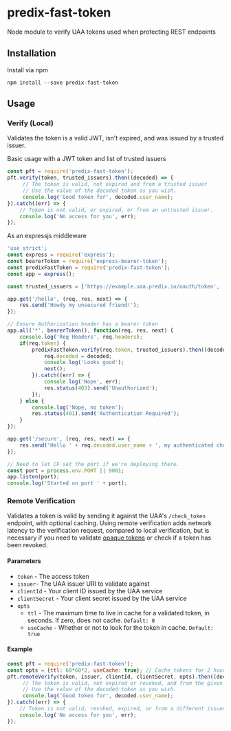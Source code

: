 # predix-fast-token
Node module to verify UAA tokens used when protecting REST endpoints

## Installation
Install via npm

```
npm install --save predix-fast-token
```

## Usage

### Verify (Local)
Validates the token is a valid JWT, isn't expired, and was issued by a trusted issuer.


Basic usage with a JWT token and list of trusted issuers

```javascript
const pft = require('predix-fast-token');
pft.verify(token, trusted_issuers).then((decoded) => {
     // The token is valid, not expired and from a trusted issuer
     // Use the value of the decoded token as you wish.
     console.log('Good token for', decoded.user_name);
}).catch((err) => {
    // Token is not valid, or expired, or from an untrusted issuer.
    console.log('No access for you', err);
});
```

As an expressjs middleware

```javascript
'use strict';
const express = require('express');
const bearerToken = require('express-bearer-token');
const predixFastToken = require('predix-fast-token');
const app = express();

const trusted_issuers = ['https://example.uaa.predix.io/oauth/token', 'https://another.uaa.predix.io/oauth/token'];

app.get('/hello', (req, res, next) => {
    res.send('Howdy my unsecured friend!');
});

// Ensure Authorization header has a bearer token
app.all('*', bearerToken(), function(req, res, next) {
    console.log('Req Headers', req.headers);
    if(req.token) {
        predixFastToken.verify(req.token, trusted_issuers).then((decoded) => {
            req.decoded = decoded;
            console.log('Looks good');
            next();
        }).catch((err) => {
            console.log('Nope', err);
            res.status(403).send('Unauthorized');
        });
    } else {
		console.log('Nope, no token');
        res.status(401).send('Authentication Required');
    }
});

app.get('/secure', (req, res, next) => {
    res.send('Hello ' + req.decoded.user_name + ', my authenticated chum!');
});

// Need to let CF set the port if we're deploying there.
const port = process.env.PORT || 9001;
app.listen(port);
console.log('Started on port ' + port);

```
### Remote Verification
Validates a token is valid by sending it against the UAA's `/check_token` endpoint, with optional caching.
Using remote verification adds network latency to the verification request, compared to local verification,
but is necessary if you need to validate [opaque tokens](https://www.cloudfoundry.org/opaque-access-tokens-cloud-foundry/)
or check if a token has been revoked.

#### Parameters
- `token` - The access token
- `issuer`- The UAA issuer URI to validate against
- `clientId` - Your client ID issued by the UAA service
- `clientSecret` - Your client secret issued by the UAA service
- `opts` 
    - `ttl` - The maximum time to live in cache for a validated token, in seconds. If zero, does not cache. `Default: 0`
    - `useCache` - Whether or not to look for the token in cache. `Default: true`

#### Example
```javascript
const pft = require('predix-fast-token');
const opts = {ttl: 60*60*2, useCache: true}; // Cache tokens for 2 hours
pft.remoteVerify(token, issuer, clientId, clientSecret, opts).then((decoded) => {
     // The token is valid, not expired or revoked, and from the given issuer
     // Use the value of the decoded token as you wish.
     console.log('Good token for', decoded.user_name);
}).catch((err) => {
    // Token is not valid, revoked, expired, or from a different issuer.
    console.log('No access for you', err);
});
```